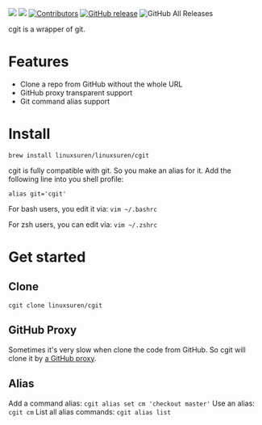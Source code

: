 [![](https://goreportcard.com/badge/linuxsuren/cgit)](https://goreportcard.com/report/linuxsuren/cgit)
[![](http://img.shields.io/badge/godoc-reference-5272B4.svg?style=flat-square)](https://godoc.org/github.com/linuxsuren/cgit)
[![Contributors](https://img.shields.io/github/contributors/linuxsuren/cgit.svg)](https://github.com/linuxsuren/cgit/graphs/contributors)
[![GitHub release](https://img.shields.io/github/release/linuxsuren/cgit.svg?label=release)](https://github.com/linuxsuren/cgit/releases/latest)
![GitHub All Releases](https://img.shields.io/github/downloads/linuxsuren/cgit/total)

cgit is a wrapper of git.

# Features

* Clone a repo from GitHub without the whole URL
* GitHub proxy transparent support
* Git command alias support 

# Install

```
brew install linuxsuren/linuxsuren/cgit
```

cgit is fully compatible with git. So you make an alias for it. Add the following line into you shell profile:

`alias git='cgit'`

For bash users, you edit it via: `vim ~/.bashrc`

For zsh users, you can edit via: `vim ~/.zshrc`

# Get started

## Clone 

`cgit clone linuxsuren/cgit`

## GitHub Proxy

Sometimes it's very slow when clone the code from GitHub. So cgit will clone it by [a GitHub proxy](http://github.com.cnpmjs.org/).

## Alias

Add a command alias: `cgit alias set cm 'checkout master'`
Use an alias: `cgit cm`
List all alias commands: `cgit alias list`
